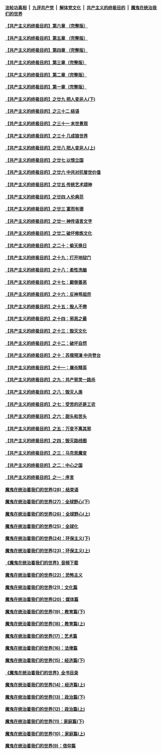 ####  [法轮功真相](../../../../basic/blob/master/README.md?t=05230931) &nbsp;|&nbsp; [九评共产党](../../../../9ping.md/blob/master/README.md?t=05230931) &nbsp;|&nbsp; [解体党文化](../../../../jtdwh.md/blob/master/README.md?t=05230931)  &nbsp;|&nbsp; [共产主义的终极目的](../../../../gczydzjmd.md/blob/master/README.md?t=05230931) &nbsp;|&nbsp; [魔鬼在统治我们的世界](../../../../mgztzwmdsj.md/blob/master/README.md?t=05230931) 

#### [【共产主义的终极目的】第六章 （完整版）](../pages/nsc422/n11428913.md?t=05230931) 

#### [【共产主义的终极目的】第五章 （完整版）](../pages/nsc422/n11428912.md?t=05230931) 

#### [【共产主义的终极目的】第四章 （完整版）](../pages/nsc422/n11428907.md?t=05230931) 

#### [【共产主义的终极目的】第三章（完整版）](../pages/nsc422/n11428848.md?t=05230931) 

#### [【共产主义的终极目的】第二章（完整版）](../pages/nsc422/n11428831.md?t=05230931) 

#### [【共产主义的终极目的】第一章（完整版）](../pages/nsc422/n11417651.md?t=05230931) 

#### [【共产主义的终极目的】之廿九 把人变非人(下)](../pages/nsc422/n11344140.md?t=05230931) 

#### [【共产主义的终极目的】之三十二 结语](../pages/nsc422/n11360535.md?t=05230931) 

#### [【共产主义的终极目的】之三十一 末世景观](../pages/nsc422/n11351129.md?t=05230931) 

#### [【共产主义的终极目的】之三十 几成狼世界](../pages/nsc422/n11348280.md?t=05230931) 

#### [【共产主义的终极目的】之廿八 把人变非人(上)](../pages/nsc422/n11340492.md?t=05230931) 

#### [【共产主义的终极目的】之廿七 以恨立国](../pages/nsc422/n11336944.md?t=05230931) 

#### [【共产主义的终极目的】之廿六 中共对抗普世价值](../pages/nsc422/n11324785.md?t=05230931) 

#### [【共产主义的终极目的】之廿五 传统艺术颂神](../pages/nsc422/n11296396.md?t=05230931) 

#### [【共产主义的终极目的】之廿四 人伦典范](../pages/nsc422/n11296397.md?t=05230931) 

#### [【共产主义的终极目的】之廿三 富而有德](../pages/nsc422/n11283598.md?t=05230931) 

#### [【共产主义的终极目的】之廿一 神传语言文字](../pages/nsc422/n11263265.md?t=05230931) 

#### [【共产主义的终极目的】之廿二 破坏修炼文化](../pages/nsc422/n11245728.md?t=05230931) 

#### [【共产主义的终极目的】之二十：偷天换日](../pages/nsc422/n11238846.md?t=05230931) 

#### [【共产主义的终极目的】之十九：打开地狱门](../pages/nsc422/n11206376.md?t=05230931) 

#### [【共产主义的终极目的】之十八：柔性洗脑](../pages/nsc422/n11199994.md?t=05230931) 

#### [【共产主义的终极目的】之十七：颠倒善恶](../pages/nsc422/n11179782.md?t=05230931) 

#### [【共产主义的终极目的】之十六：反神骂祖宗](../pages/nsc422/n11166798.md?t=05230931) 

#### [【共产主义的终极目的】之十五：毁人不倦](../pages/nsc422/n11166792.md?t=05230931) 

#### [【共产主义的终极目的】之十四：邪恶之最](../pages/nsc422/n11150249.md?t=05230931) 

#### [【共产主义的终极目的】之十三：毁灭文化](../pages/nsc422/n11135227.md?t=05230931) 

#### [【共产主义的终极目的】之十二：破坏自然](../pages/nsc422/n11135214.md?t=05230931) 

#### [【共产主义的终极目的】之十：苏俄预演 中共登台](../pages/nsc422/n11118424.md?t=05230931) 

#### [【共产主义的终极目的】之十一：屠杀精英](../pages/nsc422/n11118442.md?t=05230931) 

#### [【共产主义的终极目的】之九：共产邪灵一路杀](../pages/nsc422/n11114139.md?t=05230931) 

#### [【共产主义的终极目的】之八：毁灭人类](../pages/nsc422/n11108503.md?t=05230931) 

#### [【共产主义的终极目的】之七：受苦的还是工农](../pages/nsc422/n11101809.md?t=05230931) 

#### [【共产主义的终极目的】之六：甜头和苦头](../pages/nsc422/n11096971.md?t=05230931) 

#### [【共产主义的终极目的】之五：万变不离其邪](../pages/nsc422/n11091285.md?t=05230931) 

#### [【共产主义的终极目的】之四：毁灭路线图](../pages/nsc422/n11086284.md?t=05230931) 

#### [【共产主义的终极目的】之三：马克思魔变](../pages/nsc422/n11061941.md?t=05230931) 

#### [【共产主义的终极目的】之二：中心之国](../pages/nsc422/n11047728.md?t=05230931) 

#### [【共产主义的终极目的】之一：序言](../pages/nsc422/n11086077.md?t=05230931) 

#### [魔鬼在统治着我们的世界(28)：结束语](../pages/nsc422/n10936246.md?t=05230931) 

#### [魔鬼在统治着我们的世界(27)：全球野心(下)](../pages/nsc422/n10928319.md?t=05230931) 

#### [魔鬼在统治着我们的世界(26)：全球野心(上)](../pages/nsc422/n10900318.md?t=05230931) 

#### [魔鬼在统治着我们的世界(25)：全球化](../pages/nsc422/n10788205.md?t=05230931) 

#### [魔鬼在统治着我们的世界(24)：环保主义(下)](../pages/nsc422/n10695307.md?t=05230931) 

#### [魔鬼在统治着我们的世界(23)：环保主义(上)](../pages/nsc422/n10688613.md?t=05230931) 

#### [《魔鬼在统治着我们的世界》音频下载](../pages/nsc422/n10635553.md?t=05230931) 

#### [魔鬼在统治着我们的世界(22)：恐怖主义](../pages/nsc422/n10614727.md?t=05230931) 

#### [魔鬼在统治着我们的世界(21)：文化篇](../pages/nsc422/n10597706.md?t=05230931) 

#### [魔鬼在统治着我们的世界(20)：媒体篇](../pages/nsc422/n10586579.md?t=05230931) 

#### [魔鬼在统治着我们的世界(19)：教育篇(下)](../pages/nsc422/n10564808.md?t=05230931) 

#### [魔鬼在统治着我们的世界(18)：教育篇(上)](../pages/nsc422/n10526970.md?t=05230931) 

#### [魔鬼在统治着我们的世界(17)：艺术篇](../pages/nsc422/n10499093.md?t=05230931) 

#### [魔鬼在统治着我们的世界(16)：法律篇](../pages/nsc422/n10485969.md?t=05230931) 

#### [魔鬼在统治着我们的世界(15)：经济篇(下)](../pages/nsc422/n10469975.md?t=05230931) 

#### [《魔鬼在统治着我们的世界》全书目录](../pages/nsc422/n10464261.md?t=05230931) 

#### [魔鬼在统治着我们的世界(14)：经济篇(上)](../pages/nsc422/n10457370.md?t=05230931) 

#### [魔鬼在统治着我们的世界(13)：政治篇(下)](../pages/nsc422/n10448270.md?t=05230931) 

#### [魔鬼在统治着我们的世界(12)：政治篇(上)](../pages/nsc422/n10444576.md?t=05230931) 

#### [魔鬼在统治着我们的世界(11)：家庭篇(下)](../pages/nsc422/n10440961.md?t=05230931) 

#### [魔鬼在统治着我们的世界(10)：家庭篇(上)](../pages/nsc422/n10435448.md?t=05230931) 

#### [魔鬼在统治着我们的世界(9)：信仰篇](../pages/nsc422/n10432159.md?t=05230931) 

